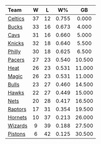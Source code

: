 | Team                            |  W  |  L  |  W%   |   GB   |
|:--------------------------------|:---:|:---:|:-----:|:------:|
| [Celtics](/r/bostonceltics)     | 37  | 12  | 0.755 | 0.000  |
| [Bucks](/r/MkeBucks)            | 33  | 16  | 0.673 | 4.000  |
| [Cavs](/r/clevelandcavs)        | 31  | 16  | 0.660 | 5.000  |
| [Knicks](/r/NYKnicks)           | 32  | 18  | 0.640 | 5.500  |
| [Philly](/r/sixers)             | 30  | 18  | 0.625 | 6.500  |
| [Pacers](/r/pacers)             | 27  | 23  | 0.540 | 10.500 |
| [Heat](/r/heat)                 | 26  | 23  | 0.531 | 11.000 |
| [Magic](/r/OrlandoMagic)        | 26  | 23  | 0.531 | 11.000 |
| [Bulls](/r/chicagobulls)        | 23  | 27  | 0.460 | 14.500 |
| [Hawks](/r/AtlantaHawks)        | 22  | 27  | 0.449 | 15.000 |
| [Nets](/r/GoNets)               | 20  | 28  | 0.417 | 16.500 |
| [Raptors](/r/torontoraptors)    | 17  | 31  | 0.354 | 19.500 |
| [Hornets](/r/CharlotteHornets)  | 10  | 37  | 0.213 | 26.000 |
| [Wizards](/r/washingtonwizards) |  9  | 39  | 0.188 | 27.500 |
| [Pistons](/r/DetroitPistons)    |  6  | 42  | 0.125 | 30.500 |